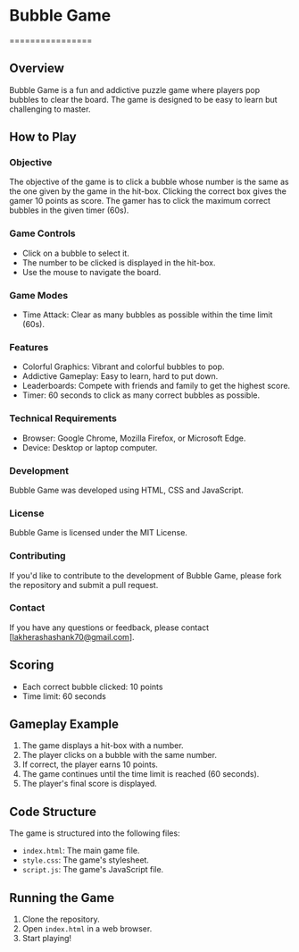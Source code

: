 # Bubble Game
================

## Overview

Bubble Game is a fun and addictive puzzle game where players pop bubbles to clear the board. The game is designed to be easy to learn but challenging to master.

## How to Play

### Objective

The objective of the game is to click a bubble whose number is the same as the one given by the game in the hit-box. Clicking the correct box gives the gamer 10 points as score. The gamer has to click the maximum correct bubbles in the given timer (60s).

### Game Controls

* Click on a bubble to select it.
* The number to be clicked is displayed in the hit-box.
* Use the mouse to navigate the board.

### Game Modes

* Time Attack: Clear as many bubbles as possible within the time limit (60s).

### Features

* Colorful Graphics: Vibrant and colorful bubbles to pop.
* Addictive Gameplay: Easy to learn, hard to put down.
* Leaderboards: Compete with friends and family to get the highest score.
* Timer: 60 seconds to click as many correct bubbles as possible.

### Technical Requirements

* Browser: Google Chrome, Mozilla Firefox, or Microsoft Edge.
* Device: Desktop or laptop computer.

### Development

Bubble Game was developed using HTML, CSS and JavaScript.

### License

Bubble Game is licensed under the MIT License.

### Contributing

If you'd like to contribute to the development of Bubble Game, please fork the repository and submit a pull request.

### Contact

If you have any questions or feedback, please contact [lakherashashank70@gmail.com].

## Scoring

* Each correct bubble clicked: 10 points
* Time limit: 60 seconds

## Gameplay Example

1. The game displays a hit-box with a number.
2. The player clicks on a bubble with the same number.
3. If correct, the player earns 10 points.
4. The game continues until the time limit is reached (60 seconds).
5. The player's final score is displayed.

## Code Structure

The game is structured into the following files:

* `index.html`: The main game file.
* `style.css`: The game's stylesheet.
* `script.js`: The game's JavaScript file.

## Running the Game

1. Clone the repository.
2. Open `index.html` in a web browser.
3. Start playing!